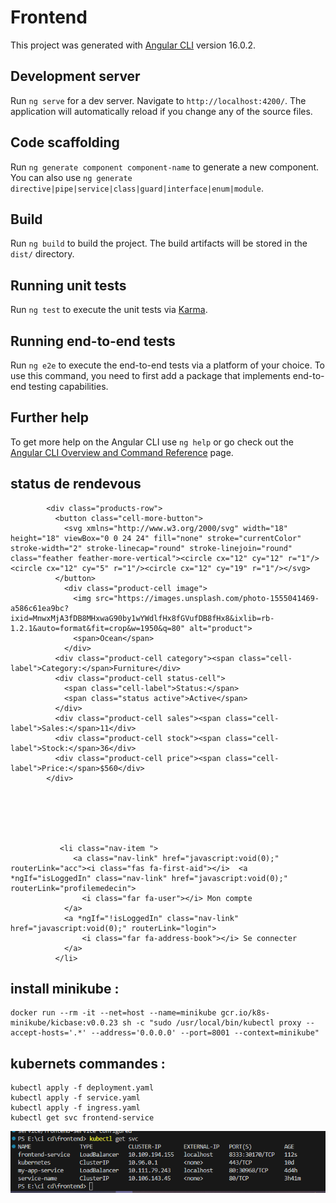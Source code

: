 # Frontend

This project was generated with [Angular CLI](https://github.com/angular/angular-cli) version 16.0.2.

## Development server

Run `ng serve` for a dev server. Navigate to `http://localhost:4200/`. The application will automatically reload if you change any of the source files.

## Code scaffolding

Run `ng generate component component-name` to generate a new component. You can also use `ng generate directive|pipe|service|class|guard|interface|enum|module`.

## Build

Run `ng build` to build the project. The build artifacts will be stored in the `dist/` directory.

## Running unit tests

Run `ng test` to execute the unit tests via [Karma](https://karma-runner.github.io).

## Running end-to-end tests

Run `ng e2e` to execute the end-to-end tests via a platform of your choice. To use this command, you need to first add a package that implements end-to-end testing capabilities.

## Further help

To get more help on the Angular CLI use `ng help` or go check out the [Angular CLI Overview and Command Reference](https://angular.io/cli) page.


## status de rendevous 
```
        <div class="products-row">
          <button class="cell-more-button">
            <svg xmlns="http://www.w3.org/2000/svg" width="18" height="18" viewBox="0 0 24 24" fill="none" stroke="currentColor" stroke-width="2" stroke-linecap="round" stroke-linejoin="round" class="feather feather-more-vertical"><circle cx="12" cy="12" r="1"/><circle cx="12" cy="5" r="1"/><circle cx="12" cy="19" r="1"/></svg>
          </button>
            <div class="product-cell image">
              <img src="https://images.unsplash.com/photo-1555041469-a586c61ea9bc?ixid=MnwxMjA3fDB8MHxwaG90by1wYWdlfHx8fGVufDB8fHx8&ixlib=rb-1.2.1&auto=format&fit=crop&w=1950&q=80" alt="product">
              <span>Ocean</span>
            </div>
          <div class="product-cell category"><span class="cell-label">Category:</span>Furniture</div>
          <div class="product-cell status-cell">
            <span class="cell-label">Status:</span>
            <span class="status active">Active</span>
          </div>
          <div class="product-cell sales"><span class="cell-label">Sales:</span>11</div>
          <div class="product-cell stock"><span class="cell-label">Stock:</span>36</div>
          <div class="product-cell price"><span class="cell-label">Price:</span>$560</div>
        </div>






           <li class="nav-item ">
              <a class="nav-link" href="javascript:void(0);" routerLink="acc"><i class="fas fa-first-aid"></i>  <a *ngIf="isLoggedIn" class="nav-link" href="javascript:void(0);" routerLink="profilemedecin">
                <i class="far fa-user"></i> Mon compte
            </a>
            <a *ngIf="!isLoggedIn" class="nav-link" href="javascript:void(0);" routerLink="login">
                <i class="far fa-address-book"></i> Se connecter
            </a>
          </li>
```
## install minikube :
```
docker run --rm -it --net=host --name=minikube gcr.io/k8s-minikube/kicbase:v0.0.23 sh -c "sudo /usr/local/bin/kubectl proxy --accept-hosts='.*' --address='0.0.0.0' --port=8001 --context=minikube"

```

## kubernets commandes :
```
kubectl apply -f deployment.yaml
kubectl apply -f service.yaml
kubectl apply -f ingress.yaml
kubectl get svc frontend-service

```

![alt text](image.png)
